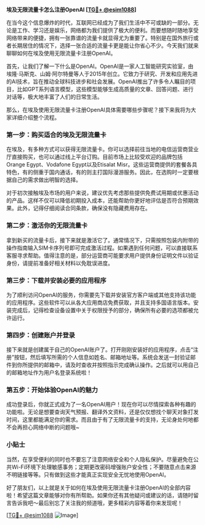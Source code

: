 **埃及无限流量卡怎么注册OpenAI [[TG💪+ @esim1088](https://t.me/s/esim1088)]**

在当今这个信息爆炸的时代，互联网已经成为了我们生活中不可或缺的一部分。无论是工作、学习还是娱乐，网络都为我们提供了极大的便利。而要想随时随地享受网络带来的便捷，拥有一张靠谱的流量卡就显得尤为重要了。特别是在国外旅行或者长期居住的情况下，选择一张合适的流量卡更是能让你省心不少。今天我们就来聊聊如何在埃及使用无限流量卡注册OpenAI。

首先，让我们了解一下什么是OpenAI。OpenAI是一家人工智能研究实验室，由埃隆·马斯克、山姆·阿尔特曼等人于2015年创立。它致力于研究、开发和应用先进的AI技术，旨在推动全球科技进步和社会发展。OpenAI推出了许多令人瞩目的项目，比如GPT系列语言模型，这些模型能够生成高质量的文章、回答问题、进行对话等，极大地丰富了人们的日常生活。

那么，在埃及使用无限流量卡注册OpenAI具体需要哪些步骤呢？接下来我将为大家详细介绍整个流程。

### 第一步：购买适合的埃及无限流量卡

在埃及，有多种方式可以获得无限流量卡。你可以选择前往当地的电信运营商营业厅直接购买，也可以通过线上平台订购。目前市场上比较受欢迎的品牌包括Orange Egypt、Vodafone Egypt以及Etisalat Misr。这些运营商提供的套餐各具特色，有的侧重于国内通话，有的则主打国际漫游服务。因此，在选购时一定要根据自己的需求做出明智的选择。

对于初次接触埃及市场的用户来说，建议优先考虑那些提供免费试用期或优惠活动的产品。这样不仅可以降低初期投入成本，还能帮助你更好地评估是否符合预期效果。此外，记得仔细阅读合同条款，确保没有隐藏费用存在。

### 第二步：激活你的无限流量卡

拿到新买的流量卡后，接下来就是激活它了。通常情况下，只需按照包装内附带的操作指南输入SIM卡序列号即可完成激活过程。如果遇到任何问题，可以直接联系客服寻求帮助。值得注意的是，部分运营商可能要求用户提供身份证明文件以验证身份，请提前准备好相关材料以免耽误进度。

### 第三步：下载并安装必要的应用程序

为了顺利访问OpenAI的服务，你需要先下载并安装官方客户端或其他支持该功能的应用程序。这些软件可以从各大应用商店免费获取，并且支持多国语言版本。安装完成后，记得检查设备设置中关于权限授予的部分，确保所有必要的选项都被允许运行。

### 第四步：创建账户并登录

接下来就是创建属于自己的OpenAI账户了。打开刚刚安装好的应用程序，点击“注册”按钮，然后填写所需的个人信息如姓名、邮箱地址等。系统会发送一封验证邮件到你所提供的邮箱中，请及时查收并按照指示完成确认操作。之后就可以用自己的邮箱地址作为用户名登录系统啦！

### 第五步：开始体验OpenAI的魅力

成功登录后，你就正式成为了一名OpenAI用户！现在你可以尽情探索各种有趣的功能啦。无论是想要查询天气预报、翻译外文资料，还是仅仅想找个聊天对象打发时间，这里都能满足你的需求。而且由于有了无限流量卡的支持，无论身处何地都不会再担心网络中断的问题哦~

### 小贴士

当然，在享受便利的同时也不要忘了注意网络安全和个人隐私保护。尽量避免在公共Wi-Fi环境下处理敏感事务；定期更改密码增强账户安全性；不要随意点击来源不明链接等等。只有做到这些才能真正实现安全无忧地使用OpenAI。

好了朋友们，以上就是关于如何在埃及使用无限流量卡注册OpenAI的全部内容啦！希望这篇文章能够对你有所帮助。如果你还有其他疑问或建议的话，请随时留言告诉我吧～最后别忘了关注我的频道哦，更多精彩内容等着你来发现呢！

[[TG💪+ @esim1088](https://t.me/s/esim1088) ![Image](https://i.postimg.cc/4NQfJmqS/Snipaste-2025-05-13-00-14-12.png)]